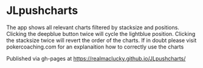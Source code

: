 # JLpushcharts
The app shows all relevant charts filtered by stacksize and positions. 
Clicking the deepblue button twice will cycle the lightblue position. 
Clicking the stacksize twice will revert the order of the charts. 
If in doubt please visit pokercoaching.com for an explanaition how to correctly use the charts

Published via gh-pages at https://realmaclucky.github.io/JLpushcharts/
